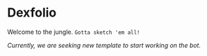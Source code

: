 # Dexfolio
Welcome to the jungle. `Gotta sketch 'em all!`

*Currently, we are seeking new template to start working on the bot.*
